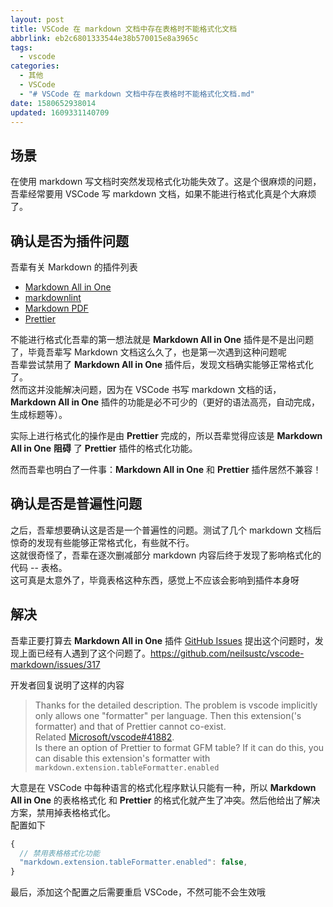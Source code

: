 ```yaml
---
layout: post
title: VSCode 在 markdown 文档中存在表格时不能格式化文档
abbrlink: eb2c6801333544e38b570015e8a3965c
tags:
  - vscode
categories:
  - 其他
  - VSCode
  - "# VSCode 在 markdown 文档中存在表格时不能格式化文档.md"
date: 1580652938014
updated: 1609331140709
---
```


## 场景

在使用 markdown 写文档时突然发现格式化功能失效了。这是个很麻烦的问题，吾辈经常要用 VSCode 写 markdown 文档，如果不能进行格式化真是个大麻烦了。

## 确认是否为插件问题

吾辈有关 Markdown 的插件列表

*   [Markdown All in One](https://marketplace.visualstudio.com/items?itemName=yzhang.markdown-all-in-one)
*   [markdownlint](https://marketplace.visualstudio.com/items?itemName=DavidAnson.vscode-markdownlint)
*   [Markdown PDF](https://marketplace.visualstudio.com/items?itemName=yzane.markdown-pdf)
*   [Prettier](https://marketplace.visualstudio.com/items?itemName=esbenp.prettier-vscode)

不能进行格式化吾辈的第一想法就是 **Markdown All in One** 插件是不是出问题了，毕竟吾辈写 Markdown 文档这么久了，也是第一次遇到这种问题呢\
吾辈尝试禁用了 **Markdown All in One** 插件后，发现文档确实能够正常格式化了。\
然而这并没能解决问题，因为在 VSCode 书写 markdown 文档的话，**Markdown All in One** 插件的功能是必不可少的（更好的语法高亮，自动完成，生成标题等）。

实际上进行格式化的操作是由 **Prettier** 完成的，所以吾辈觉得应该是 **Markdown All in One** **阻碍** 了 **Prettier** 插件的格式化功能。

然而吾辈也明白了一件事：**Markdown All in One** 和 **Prettier** 插件居然不兼容！

## 确认是否是普遍性问题

之后，吾辈想要确认这是否是一个普遍性的问题。测试了几个 markdown 文档后惊奇的发现有些能够正常格式化，有些就不行。\
这就很奇怪了，吾辈在逐次删减部分 markdown 内容后终于发现了影响格式化的代码 -- 表格。\
这可真是太意外了，毕竟表格这种东西，感觉上不应该会影响到插件本身呀

## 解决

吾辈正要打算去 **Markdown All in One** 插件 [GitHub Issues](https://github.com/neilsustc/vscode-markdown/issues) 提出这个问题时，发现上面已经有人遇到了这个问题了。<https://github.com/neilsustc/vscode-markdown/issues/317>

开发者回复说明了这样的内容

> Thanks for the detailed description. The problem is vscode implicitly only allows one "formatter" per language. Then this extension('s formatter) and that of Prettier cannot co-exist.\
> Related [Microsoft/vscode#41882](https://github.com/Microsoft/vscode/issues/41882).\
> Is there an option of Prettier to format GFM table? If it can do this, you can disable this extension's formatter with `markdown.extension.tableFormatter.enabled`

大意是在 VSCode 中每种语言的格式化程序默认只能有一种，所以 **Markdown All in One** 的表格格式化 和 **Prettier** 的格式化就产生了冲突。然后他给出了解决方案，禁用掉表格格式化。\
配置如下

```js
{
  // 禁用表格格式化功能
  "markdown.extension.tableFormatter.enabled": false,
}
```

最后，添加这个配置之后需要重启 VSCode，不然可能不会生效哦
